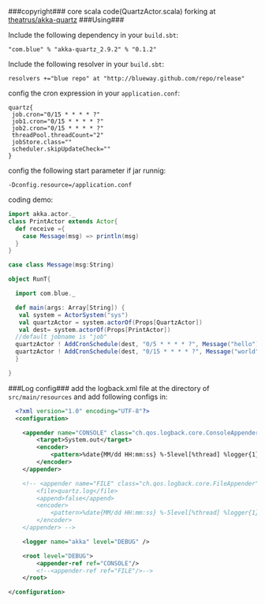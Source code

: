 ###copyright###
core scala code(QuartzActor.scala) forking at [theatrus/akka-quartz](https://github.com/theatrus/akka-quartz)
###Using###

Include the following dependency in your `build.sbt`:

    "com.blue" % "akka-quartz_2.9.2" % "0.1.2"

Include the following resolver in your `build.sbt`:
    
    resolvers +="blue repo" at "http://blueway.github.com/repo/release"

config the cron expression in your `application.conf`:
    
    quartz{
     job.cron="0/15 * * * * ?"
     job1.cron="0/15 * * * * ?"
     job2.cron="0/15 * * * * ?"
     threadPool.threadCount="2"
     jobStore.class=""
     scheduler.skipUpdateCheck=""
    }

config the following start parameter if jar runnig:
   
    -Dconfig.resource=/application.conf

coding demo:

```scala
import akka.actor._
class PrintActor extends Actor{
  def receive ={
    case Message(msg) => println(msg)
  }
}

case class Message(msg:String)

object RunT{

  import com.blue._

  def main(args: Array[String]) {
   val system = ActorSystem("sys") 
   val quartzActor = system.actorOf(Props[QuartzActor])
   val dest= system.actorOf(Props[PrintActor])
  //default jobname is "job"
  quartzActor ! AddCronSchedule(dest, "0/5 * * * * ?", Message("hello"))
  quartzActor ! AddCronSchedule(dest, "0/15 * * * * ?", Message("world"),"job1")
  }

}

```

###Log config###
add the logback.xml file at the directory of `src/main/resources`
and add following configs in:  

```xml
  <?xml version="1.0" encoding="UTF-8"?>
  <configuration>

    <appender name="CONSOLE" class="ch.qos.logback.core.ConsoleAppender">
        <target>System.out</target>
        <encoder>
            <pattern>%date{MM/dd HH:mm:ss} %-5level[%thread] %logger{1} - %msg%n</pattern>
        </encoder>
    </appender>

    <!-- <appender name="FILE" class="ch.qos.logback.core.FileAppender">
        <file>quartz.log</file>
        <append>false</append>
        <encoder>
            <pattern>%date{MM/dd HH:mm:ss} %-5level[%thread] %logger{1} - %msg%n</pattern>
        </encoder>
    </appender> -->

    <logger name="akka" level="DEBUG" />

    <root level="DEBUG">
        <appender-ref ref="CONSOLE"/>
        <!--<appender-ref ref="FILE"/>-->
    </root>

</configuration>
```

